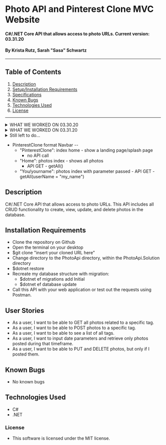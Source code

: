 # Photo API and Pinterest Clone MVC Website

#### C#/.NET Core API that allows access to photo URLs. Current version: 03.31.20

#### By Krista Rutz, Sarah "Sasa" Schwartz

---

## Table of Contents

1. [Description](#description)
2. [Setup/Installation Requirements](#installation-requirements)
3. [Specifications](#user-stories)
4. [Known Bugs](#known-bugs)
5. [Technologies Used](#technologies-used)
6. [License](#license)

---

<details>
  <summary>WHAT WE WORKED ON 03.30.20</summary>

- **PhotoApi.Solution application**
- Scaffolding an API using .NET
- Adding CRUD functionality to our photo controller
- Using parameters in GET requests to filter results from the database
- Matching usernames from POSTs to PUT/DELETE requests
- Parsing database objects to match parameter queries (with #hashtags)
- Using Data Annotations, including a RegEx data expression
- Attempted to integrate many-to-many relationships, before realizing this is better suited to NoSQL databases
  </details>

<details>
  <summary>WHAT WE WORKED ON 03.31.20</summary>

- **PhotoApi.Solution application**
  - Reviewed weekend readings and finish this week's readings
  - Styled our app to act like pinterest and show real photos
  - Finished CRUD functionality with MVC
    </details>

<details>
  <summary>Still left to do...</summary>
  
  - (PinterestClone) Create MVC part of our app
    - Users/account login
    - Search based on tags/username?
  - Implement pagination
  - Swagger documentation
  - (PhotoApi) Add token-based authentication
</details>

- PinterestClone format
  Navbar --
  - "PinterestClone": index home - show a landing page/splash page
    - no API call
  - "Home": photos index - shows all photos
    - API GET - getAll()
  - "You/yourname": photos index with parameter passed - API GET - getAll(userName = "my_name")

## Description

C#/.NET Core API that allows access to photo URLs. This API includes all CRUD functionality to create, view, update, and delete photos in the database.

## Installation Requirements

- Clone the repository on Github
- Open the terminal on your desktop
- \$git clone "insert your cloned URL here"
- Change directory to the PhotoApi directory, within the PhotoApi.Solution directory
- \$dotnet restore
- Recreate my database structure with migration:
  - \$dotnet ef migrations add Initial
  - \$dotnet ef database update
- Call this API with your web application or test out the requests using Postman.

## User Stories

- As a user, I want to be able to GET all photos related to a specific tag.
- As a user, I want to be able to POST photos to a specific tag.
- As a user, I want to be able to see a list of all tags.
- As a user, I want to input date parameters and retrieve only photos posted during that timeframe.
- As a user, I want to be able to PUT and DELETE photos, but only if I posted them.

## Known Bugs

- No known bugs

## Technologies Used

- C#
- .NET

### License

- This software is licensed under the MIT license.
